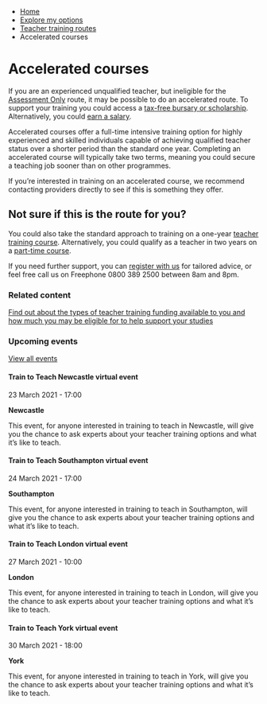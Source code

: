*   [Home](/)
*   [Explore my options](/explore-my-options)
*   [Teacher training routes](/explore-my-options/teacher-training-routes)
*   Accelerated courses

Accelerated courses
===================

If you are an experienced unqualified teacher, but ineligible for the [Assessment Only](https://getintoteaching.education.gov.uk/explore-my-options/teacher-training-routes/specialist-training-options/assessment-only) route, it may be possible to do an accelerated route. To support your training you could access a [tax-free bursary or scholarship](/node/2325). Alternatively, you could [earn a salary](/node/2388). 

Accelerated courses offer a full-time intensive training option for highly experienced and skilled individuals capable of achieving qualified teacher status over a shorter period than the standard one year. Completing an accelerated course will typically take two terms, meaning you could secure a teaching job sooner than on other programmes.

If you’re interested in training on an accelerated course, we recommend contacting providers directly to see if this is something they offer.

Not sure if this is the route for you?
--------------------------------------

You could also take the standard approach to training on a one-year [teacher training course](/node/2358 "Find out about school-led training"). Alternatively, you could qualify as a teacher in two years on a [part-time course](/node/2352 "Find out about part-time courses").

If you need further support, you can [register with us](/node/2278 "Register with Get Into Teaching") for tailored advice, or feel free call us on Freephone 0800 389 2500 between 8am and 8pm.

### Related content

[Find out about the types of teacher training funding available to you and how much you may be eligible for to help support your studies](/node/2325 "Read our overview of funding for teacher training") 

### Upcoming events

[View all events](/teaching-events)

[](/teaching-events/train-to-teach-events/train-to-teach-newcastle-virtual-event-230321)

#### Train to Teach Newcastle virtual event

23 March 2021 - 17:00

**Newcastle**

This event, for anyone interested in training to teach in Newcastle, will give you the chance to ask experts about your teacher training options and what it’s like to teach.

[](/teaching-events/train-to-teach-events/train-to-teach-southampton-virtual-event-240321)

#### Train to Teach Southampton virtual event

24 March 2021 - 17:00

**Southampton**

This event, for anyone interested in training to teach in Southampton, will give you the chance to ask experts about your teacher training options and what it’s like to teach.

[](/teaching-events/train-to-teach-events/train-to-teach-london-virtual-event-270321)

#### Train to Teach London virtual event

27 March 2021 - 10:00

**London**

This event, for anyone interested in training to teach in London, will give you the chance to ask experts about your teacher training options and what it’s like to teach.

[](/teaching-events/train-to-teach-events/train-to-teach-york-virtual-event-300321)

#### Train to Teach York virtual event

30 March 2021 - 18:00

**York**

This event, for anyone interested in training to teach in York, will give you the chance to ask experts about your teacher training options and what it’s like to teach.